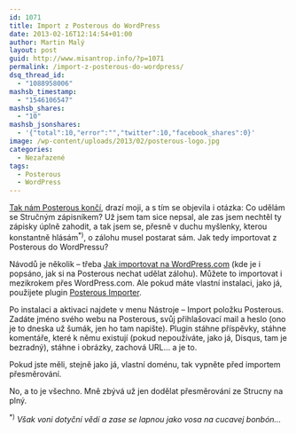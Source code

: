 ```yaml
---
id: 1071
title: Import z Posterous do WordPress
date: 2013-02-16T12:14:54+01:00
author: Martin Malý
layout: post
guid: http://www.misantrop.info/?p=1071
permalink: /import-z-posterous-do-wordpress/
dsq_thread_id:
  - "1088958006"
mashsb_timestamp:
  - "1546106547"
mashsb_shares:
  - "10"
mashsb_jsonshares:
  - '{"total":10,"error":"","twitter":10,"facebook_shares":0}'
image: /wp-content/uploads/2013/02/posterous-logo.jpg
categories:
  - Nezařazené
tags:
  - Posterous
  - WordPress
---
```

[Tak nám Posterous končí](http://blog.posterous.com/thanks-from-posterous), drazí moji, a s tím se objevila i otázka: Co udělám se Stručným zápisníkem? Už jsem tam sice nepsal, ale zas jsem nechtěl ty zápisky úplně zahodit, a tak jsem se, přesně v duchu myšlenky, kterou konstantně hlásám<sup>*)</sup>, o zálohu musel postarat sám. Jak tedy importovat z Posterous do WordPressu?

<!--more-->

Návodů je několik &#8211; třeba [Jak importovat na WordPress.com](http://en.support.wordpress.com/import/import-from-posterous/) (kde je i popsáno, jak si na Posterous nechat udělat zálohu). Můžete to importovat i mezikrokem přes WordPress.com. Ale pokud máte vlastní instalaci, jako já, použijete plugin [Posterous Importer](http://wordpress.org/extend/plugins/posterous-importer/).

Po instalaci a aktivaci najdete v menu Nástroje &#8211; Import položku Posterous. Zadáte jméno svého webu na Posterous, svůj přihlašovací mail a heslo (ono je to dneska už šumák, jen ho tam napište). Plugin stáhne příspěvky, stáhne komentáře, které k němu existují (pokud nepoužíváte, jako já, Disqus, tam je bezradný), stáhne i obrázky, zachová URL&#8230; a je to.

Pokud jste měli, stejně jako já, vlastní doménu, tak vypněte před importem přesměrování.

No, a to je všechno. Mně zbývá už jen dodělat přesměrování ze Strucny na plný.

<sup>*)</sup> _Však voni dotyční vědí a zase se lapnou jako vosa na cucavej bonbón&#8230;_